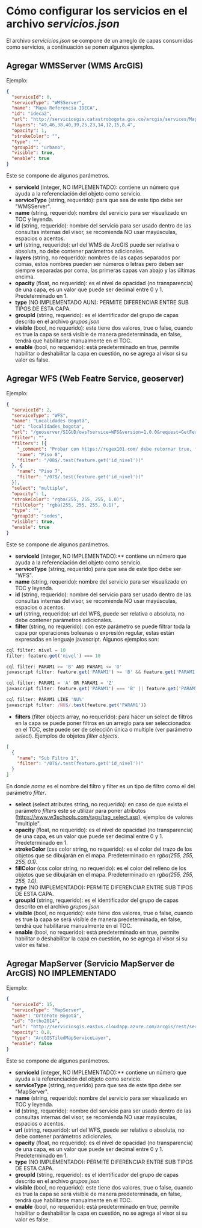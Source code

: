 # Cómo configurar los servicios en el archivo *servicios.json*
El archivo *servicicios.json* se compone de un arreglo de capas consumidas como servicios, a continuación se ponen algunos ejemplos.

## Agregar WMSServer (WMS ArcGIS)
Ejemplo:
```json
{
  "serviceId": 0,
  "serviceType": "WMSServer",
  "name": "Mapa Referencia IDECA",
  "id": "ideca2",
  "url": "http://serviciosgis.catastrobogota.gov.co/arcgis/services/Mapa_Referencia/Mapa_Referencia/MapServer/WMSServer",
  "layers": "49,46,38,40,39,25,23,14,12,15,8,4",
  "opacity": 1,
  "strokeColor": "",
  "type": "",
  "groupId": "urbano",
  "visible": true,
  "enable": true
}
```
Este se compone de algunos parámetros.

 - **serviceId** (integer, NO IMPLEMENTADO): contiene un número que ayuda a la referenciación del objeto como servicio.
 - **serviceType** (string, requerido): para que sea de este tipo debe ser "WMSServer".
 - **name** (string, requerido): nombre del servicio para ser visualizado en TOC y leyenda.
 - **id** (string, requerido): nombre del servicio para ser usado dentro de las consultas internas del visor, se recomienda NO usar mayúsculas, espacios o acentos.
 - **url** (string, requerido): url del WMS de ArcGIS puede ser relativa o absoluta, no debe contener parámetros adicionales.
 - **layers** (string, no requerido): nombres de las capas separados por comas, estos nombres pueden ser números o letras pero deben ser siempre separadas por coma, las primeras capas van abajo y las últimas encima.
 - **opacity** (float, no requerido): es el nivel de opacidad (no transparencia) de una capa, es un valor que puede ser decimal entre 0 y 1. Predeterminado en 1.
 - **type** (NO IMPLEMENTADO AUN): PERMITE DIFERENCIAR ENTRE SUB TIPOS DE ESTA CAPA.
 - **groupId** (string, requerido): es el identificador del grupo de capas descrito en el archivo *grupos.json*
 - **visible** (bool, no requerido): este tiene dos valores, true o false, cuando es true la capa se será visible de manera predeterminada, en false, tendrá que habilitarse manualmente en el TOC.
 - **enable** (bool, no requerido): está predeterminado en true, permite habilitar o deshabilitar la capa en cuestión, no se agrega al visor si su valor es false.

 ## Agregar WFS (Web Featre Service, geoserver)
 Ejemplo:
 ```json
 {
   "serviceId": 2,
   "serviceType": "WFS",
   "name": "Localidades Bogotá",
   "id": "localidades_bogota",
   "url": "/geoserver/SIGUD/ows?service=WFS&version=1.0.0&request=GetFeature&typename=SIGUD:Localidades&outputFormat=application%2Fjson",
   "filter": "",
   "filters": [{
     "_comment": "Probar con https://regex101.com/ debe retornar true, false",
     "name": "Piso 8",
     "filter": "/08$/.test(feature.get('id_nivel'))"
   }, {
     "name": "Piso 7",
     "filter": "/07$/.test(feature.get('id_nivel'))"
   }],
   "select": "multiple",
   "opacity": 1,
   "strokeColor": "rgba(255, 255, 255, 1.0)",
   "fillColor": "rgba(255, 255, 255, 0.1)",
   "type": "",
   "groupId": "sedes",
   "visible": true,
   "enable": true
 }
```
Este se compone de algunos parámetros.

- **serviceId** (integer, NO IMPLEMENTADO):** contiene un número que ayuda a la referenciación del objeto como servicio.
- **serviceType** (string, requerido) para que sea de este tipo debe ser "WFS".
- **name** (string, requerido): nombre del servicio para ser visualizado en TOC y leyenda.
- **id** (string, requerido): nombre del servicio para ser usado dentro de las consultas internas del visor, se recomienda NO usar mayúsculas, espacios o acentos.
- **url** (string, requerido): url del WFS, puede ser relativa o absoluta, no debe contener parámetros adicionales.
- **filter** (string, no requerido): con este parámetro se puede filtrar toda la capa por operaciones boleanas o expresión regular, estas están expresadas en lenguaje javascript. Algunos ejemplos son:
```js
cql filter: nivel = 10
filter: feature.get('nivel') === 10
```
```js
cql filter: PARAM1 >= 'B' AND PARAM1 <= 'O'
javascript filter: feature.get('PARAM1') >= 'B' && feature.get('PARAM1') <= '0'
```
```js
cql filter: PARAM1 = 'A' OR PARAM1 = 'Z'
javascript filter: feature.get('PARAM1') === 'B' || feature.get('PARAM1') === 'Z'
```
```js
cql filter: PARAM1 LIKE 'NU%'
javascript filter: /NU$/.test(feature.get('PARAM1'))
```
- **filters** (filter objects array, no requerido): para hacer un select de filtros en la capa se puede poner filtros en un arreglo para ser seleccionados en el TOC, este puede ser de selección única o multiple (ver parámetro *select*). Ejemplos de objetos *filter objects*.
```json
[
  {
    "name": "Sub Filtro 1",
    "filter": "/07$/.test(feature.get('id_nivel'))"
  }
]
```
En donde *name* es el nombre del filtro y filter es un tipo de filtro como el del parámetro *filter*.
- **select** (select atributes string, no requerido): en caso de que exista el parámetro *filters* este se utilizar para poner  atributos (https://www.w3schools.com/tags/tag_select.asp), ejemplos de valores "multiple".
- **opacity** (float, no requerido): es el nivel de opacidad (no transparencia) de una capa, es un valor que puede ser decimal entre 0 y 1. Predeterminado en 1.
- **strokeColor** (css color string, no requerido): es el color del trazo de los objetos que se dibujarán en el mapa. Predeterminado en *rgba(255, 255, 255, 0.1)*.
- **fillColor** (css color string, no requerido): es el color del relleno de los objetos que se dibujarán en el mapa. Predeterminado en *rgba(255, 255, 255, 1.0)*.
- **type** (NO IMPLEMENTADO): PERMITE DIFERENCIAR ENTRE SUB TIPOS DE ESTA CAPA.
- **groupId** (string, requerido): es el identificador del grupo de capas descrito en el archivo *grupos.json*
- **visible** (bool, no requerido): este tiene dos valores, true o false, cuando es true la capa se será visible de manera predeterminada, en false, tendrá que habilitarse manualmente en el TOC.
- **enable** (bool, no requerido): está predeterminado en true, permite habilitar o deshabilitar la capa en cuestión, no se agrega al visor si su valor es false.

## Agregar MapServer (Servicio MapServer de ArcGIS) NO IMPLEMENTADO
Ejemplo:
```json
{
  "serviceId": 15,
  "serviceType": "MapServer",
  "name": "OrtoFoto Bogotá",
  "id": "Ortho2014",
  "url": "http://serviciosgis.eastus.cloudapp.azure.com/arcgis/rest/services/Imagenes/Ortho2014/MapServer",
  "opacity": 0.8,
  "type": "ArcGISTiledMapServiceLayer",
  "enable": false
}
```
Este se compone de algunos parámetros.

- **serviceId** (integer, NO IMPLEMENTADO):** contiene un número que ayuda a la referenciación del objeto como servicio.
- **serviceType** (string, requerido) para que sea de este tipo debe ser "MapServer".
- **name** (string, requerido): nombre del servicio para ser visualizado en TOC y leyenda.
- **id** (string, requerido): nombre del servicio para ser usado dentro de las consultas internas del visor, se recomienda NO usar mayúsculas, espacios o acentos.
- **url** (string, requerido): url del WFS, puede ser relativa o absoluta, no debe contener parámetros adicionales.
- **opacity** (float, no requerido): es el nivel de opacidad (no transparencia) de una capa, es un valor que puede ser decimal entre 0 y 1. Predeterminado en 1.
- **type** (NO IMPLEMENTADO): PERMITE DIFERENCIAR ENTRE SUB TIPOS DE ESTA CAPA.
- **groupId** (string, requerido): es el identificador del grupo de capas descrito en el archivo *grupos.json*
- **visible** (bool, no requerido): este tiene dos valores, true o false, cuando es true la capa se será visible de manera predeterminada, en false, tendrá que habilitarse manualmente en el TOC.
- **enable** (bool, no requerido): está predeterminado en true, permite habilitar o deshabilitar la capa en cuestión, no se agrega al visor si su valor es false.
